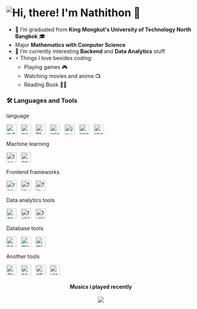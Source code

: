 # ![Hi, there! I'm Nathithon 👋](https://readme-typing-svg.herokuapp.com?color=%2336BCF7&size=21+&duration=2000&center=true&vCenter=true&multiline=true&width=200&height=40&lines=Hi%2C+I'm+Nathithon!👋🏼;+;+)

- 🔭 I’m graduated from **King Mongkut's University of Technology North Bangkok** 🎓
- Major **Mathematics with Computer Science**
- 🌱 I’m currently interesting  **Backend** and **Data Analytics** stuff
- ⚡ Things I love besides coding:
  * Playing games 🎮
  * Watching movies and anime 📺
  * Reading Book 🧑‍🏫

### 🛠 Languages and Tools
<div align="">
<p>language</p>
    <img height="27" src="https://img.shields.io/badge/-Python-0d182b?style=for-the-badge&logo=python" alt="python"> &nbsp;
    <img height="27" src="https://img.shields.io/badge/-Go-0d182b?style=for-the-badge&logo=Go" alt="go"> &nbsp;
    <img height="27" src="https://img.shields.io/badge/-HTML-0d182b?style=for-the-badge&logo=html5" alt="html5"> &nbsp;
    <img height="27" src="https://img.shields.io/badge/-CSS-0d182b?style=for-the-badge&logo=css3&logoColor=1572B6" alt="css"> &nbsp;
 <img height="27" src="https://img.shields.io/badge/-JavaScript-0d182b?style=for-the-badge&logo=javascript" alt="javascript"> &nbsp;
    <img height="27" src="https://img.shields.io/badge/-Sass-0d182b?style=for-the-badge&logo=Sass&logoColor=CC6699" alt="sass"> &nbsp;
     <img height="27" src="https://img.shields.io/badge/-TypeScript-0d182b?style=for-the-badge&logo=TypeScript" alt="sass"> &nbsp;
 <p>Machine learning</p>
    <img height="27" src="https://img.shields.io/badge/-Tensorflow-0d182b?style=for-the-badge&logo=Tensorflow" alt="tensorflow"> &nbsp;
    <img height="27" src="https://img.shields.io/badge/-Google Colab-0d182b?style=for-the-badge&logo=googlecolab&logoColor=F9AB00" alt="googlecolab"> &nbsp;
<p>Frontend frameworks</p>
     <img height="27" src="https://img.shields.io/badge/-React.js-0d182b?style=for-the-badge&logo=react&logoColor=61DAFBF" alt="react"> &nbsp;
     <img height="27" src="https://img.shields.io/badge/-Angular-0d182b?style=for-the-badge&logo=Angular&logoColor=F24E1E" alt="figma"> &nbsp;
     <img height="27" src="https://img.shields.io/badge/Vue.js-0d182b?style=for-the-badge&logo=vuedotjs&logoColor=4FC08D" alt="figma"> &nbsp;
 <p>Data analytics tools</p>
    <img height="27" src="https://img.shields.io/badge/-Google Analytics-0d182b?style=for-the-badge&logo=googleanalytics&logoColor=E37400" alt="googleanalytics"> &nbsp;
    <img height="27" src="https://img.shields.io/badge/-Tableau-0d182b?style=for-the-badge&logo=tableau&logoColor=E97627" alt="tableau"> &nbsp;
    <img height="27" src="https://img.shields.io/badge/-Tableau-0d182b?style=for-the-badge&logo=tableau&logoColor=E97627" alt="tableau"> &nbsp;
 <p>Database tools</p>
     <img height="27" src="https://img.shields.io/badge/-PostgreSQL-0d182b?style=for-the-badge&logo=Postgresql" alt="postgresql"> &nbsp;
    <img height="27" src="https://img.shields.io/badge/-MySQL-0d182b?style=for-the-badge&logo=Mysql" alt="mysql"> &nbsp;
    <img height="27" src= "https://img.shields.io/badge/Microsoft%20SQL%20Server-0d182b?logo=microsoftsqlserver&logoColor=fff&style=for-the-badge" alt="microsoftsqlserver"> &nbsp;

 <P>Another tools</P>
     <img height="27" src="https://img.shields.io/badge/-Docker-0d182b?style=for-the-badge&logo=docker&logoColor=2496ED" alt="docker"> &nbsp;
    <img height="27" src="https://img.shields.io/badge/-Postman-0d182b?style=for-the-badge&logo=postman&logoColor=FF6C37" alt="postman"> &nbsp;
    <img height="27" src="https://img.shields.io/badge/-Git-0d182b?style=for-the-badge&logo=Git" alt="git"> &nbsp;
    <img height="27" src="https://img.shields.io/badge/-VS Code-0d182b?style=for-the-badge&logo=visualstudiocode&logoColor=007ACC" alt="visualstudiocode"> &nbsp;
</div>
<h4 align="center">Musics i played recently</h4>
<p align="center">
  <img src="https://spotify-recently-played-readme.vercel.app/api?user=21gwcdr7qqkar6opbc5izlvky&count=5&unique=1" style="text-align:center"/>
</p>
